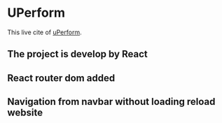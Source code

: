 # UPerform

This live cite of [uPerform](https://eager-gates-0010ad.netlify.app/).

## The project is develop by React

## React router dom added

## Navigation from navbar without loading reload website
